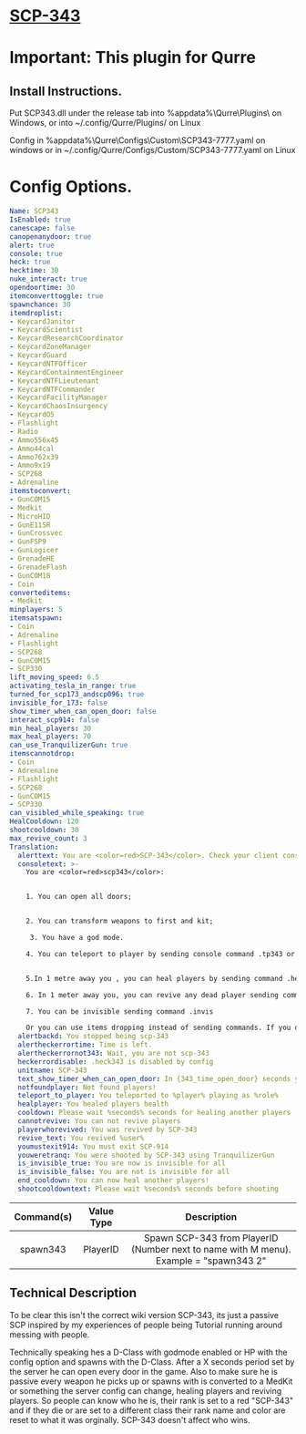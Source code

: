 # [SCP-343](http://www.scp-wiki.net/scp-343)
# Important: This plugin for Qurre

## Install Instructions.
Put SCP343.dll under the release tab into %appdata%\Qurre\Plugins\ on Windows, or into ~/.config/Qurre/Plugins/ on Linux

Config in %appdata%\Qurre\Configs\Custom\SCP343-7777.yaml on windows or in ~/.config/Qurre/Configs/Custom/SCP343-7777.yaml on Linux

# Config Options.
```yaml
Name: SCP343
IsEnabled: true
canescape: false
canopenanydoor: true
alert: true
console: true
heck: true
hecktime: 30
nuke_interact: true
opendoortime: 30
itemconverttoggle: true
spawnchance: 30
itemdroplist:
- KeycardJanitor
- KeycardScientist
- KeycardResearchCoordinator
- KeycardZoneManager
- KeycardGuard
- KeycardNTFOfficer
- KeycardContainmentEngineer
- KeycardNTFLieutenant
- KeycardNTFCommander
- KeycardFacilityManager
- KeycardChaosInsurgency
- KeycardO5
- Flashlight
- Radio
- Ammo556x45
- Ammo44cal
- Ammo762x39
- Ammo9x19
- SCP268
- Adrenaline
itemstoconvert:
- GunCOM15
- Medkit
- MicroHID
- GunE11SR
- GunCrossvec
- GunFSP9
- GunLogicer
- GrenadeHE
- GrenadeFlash
- GunCOM18
- Coin
converteditems:
- Medkit
minplayers: 5
itemsatspawn:
- Coin
- Adrenaline
- Flashlight
- SCP268
- GunCOM15
- SCP330
lift_moving_speed: 6.5
activating_tesla_in_range: true
turned_for_scp173_andscp096: true
invisible_for_173: false
show_timer_when_can_open_door: false
interact_scp914: false
min_heal_players: 30
max_heal_players: 70
can_use_TranquilizerGun: true
itemscannotdrop:
- Coin
- Adrenaline
- Flashlight
- SCP268
- GunCOM15
- SCP330
can_visibled_while_speaking: true
HealCooldown: 120
shootcooldown: 30
max_revive_count: 3
Translation:
  alerttext: You are <color=red>SCP-343</color>. Check your client console on [~]
  consoletext: >-
    You are <color=red>scp343</color>:


    1. You can open all doors;


    2. You can transform weapons to first and kit;

     3. You have a god mode.

    4. You can teleport to player by sending console command .tp343 or drop coin


    5.In 1 metre away you , you can heal players by sending command .heal343 or dropping adrenaline

    6. In 1 meter away you, you can revive any dead player sending command .revive343 or dropping flashlight

    7. You can be invisible sending command .invis

    Or you can use items dropping instead of sending commands. If you drop scp-330 and looking at human then will gift random item
  alertbackd: You stopped being scp-343
  alertheckerrortime: Time is left.
  alertheckerrornot343: Wait, you are not scp-343
  heckerrordisable: .heck343 is disabled by config
  unitname: SCP-343
  text_show_timer_when_can_open_door: In {343_time_open_door} seconds you can open door
  notfoundplayer: Not found players!
  teleport_to_player: You teleported to %player% playing as %role%
  healplayer: You healed players health
  cooldown: Please wait %seconds% seconds for healing another players
  cannotrevive: You can not revive players
  playerwhorevived: You was revived by SCP-343
  revive_text: You revived %user%
  youmustexit914: You must exit SCP-914
  youweretranq: You were shooted by SCP-343 using TranquilizerGun
  is_invisible_true: You are now is invisible for all
  is_invisible_false: You are not is invisible for all
  end_cooldown: You can now heal another players!
  shootcooldowntext: Please wait %seconds% seconds before shooting
```


| Command(s)                 | Value Type      | Description                              |
|   :---:                    |     :---:       |    :---:                                 |
| spawn343                   | PlayerID        | Spawn SCP-343 from PlayerID (Number next to name with M menu). Example = "spawn343 2" |

## Technical Description  

To be clear this isn't the correct wiki version SCP-343, its just a passive SCP inspired by my experiences of people being Tutorial running around messing with people.

Technically speaking hes a D-Class with godmode enabled or HP with the config option and spawns with the D-Class. After a X seconds period set by the server he can open every door in the game. Also to make sure he is passive every weapon he picks up or spawns with is converted to a MedKit or something the server config can change, healing players and reviving players. So people can know who he is, their rank is set to a red "SCP-343" and if they die or are set to a different class their rank name and color are reset to what it was orginally.
SCP-343 doesn't affect who wins.
